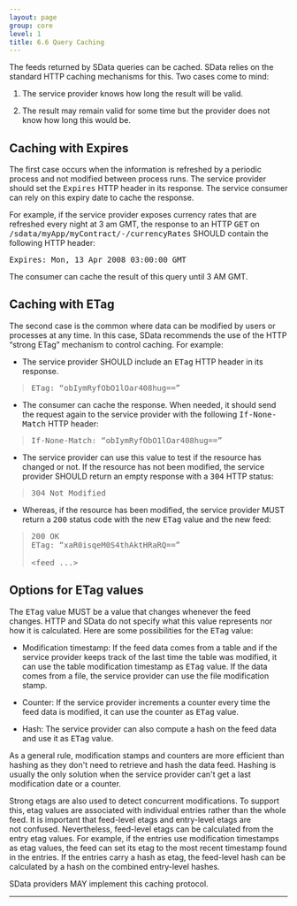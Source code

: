 ```yaml
---
layout: page
group: core
level: 1
title: 6.6 Query Caching
---
```


The feeds returned by SData queries can be cached. SData relies on the
standard HTTP caching mechanisms for this. Two cases come to mind:

1.  The service provider knows&nbsp;how long the result will be valid.

1.  The result may remain valid for some time but the provider does not know&nbsp;how
long this would be.

## Caching with Expires

The first case occurs&nbsp;when the information is refreshed by a periodic process
and not modified between process runs.&nbsp;The service provider should set the
<tt>Expires</tt> HTTP header in its response. The service consumer can rely on
this expiry date to cache the response.

For example, if the service provider exposes currency rates that are
refreshed every night at 3 am GMT, the response to an HTTP <tt>GET</tt> on
<tt>/sdata/myApp/myContract/-/currencyRates</tt> SHOULD contain the following
HTTP header:

<pre>Expires: Mon, 13 Apr 2008 03:00:00 GMT</pre>

The consumer can cache the result of this query until 3 AM GMT.

## Caching with ETag

The second case is the common where&nbsp;data can be modified by users or
processes at any time. In this case, SData recommends the use of the HTTP
“strong ETag” mechanism to control caching. For example:

*   The service provider SHOULD include an <tt>ETag</tt> HTTP header in its
response.

> <pre>ETag: “obIymRyfObO1lOar408hug==”</pre>

*   The consumer can cache the response. When&nbsp;needed, it should send the request
again to the service provider with the following <tt>If-None-Match</tt> HTTP
header:

> <pre>If-None-Match: “obIymRyfObO1lOar408hug==”</pre>

*   The service provider can use this value to test if the resource has changed
or not. If the resource has not been modified, the service provider SHOULD
return an empty response with a <tt>304</tt> HTTP status:

> <pre>304 Not Modified</pre>

*   Whereas, if the resource has been modified, the service provider MUST return
a <tt>200</tt> status code with the new <tt>ETag</tt> value and the new feed:

> <pre>200 OK
> ETag: “xaR0isqeM0S4thAktHRaRQ==”
> &nbsp;
> &lt;feed ...&gt;</pre>

## Options for ETag values

The <tt>ETag</tt> value MUST be a value that changes whenever the feed
changes.&nbsp;HTTP and SData do not specify what this value represents nor how it is
calculated. Here are some possibilities for the <tt>ETag</tt> value:

*   Modification timestamp: If the feed data comes from a table and if the
service provider keeps track of the last time the table was modified, it can use
the table modification timestamp as <tt>ETag</tt> value. If the data comes from
a file, the service provider can use the file modification stamp.

*   Counter: If the service provider increments a counter every time the feed
data is modified, it can use the counter as <tt>ETag</tt> value.

*   Hash: The service provider can also compute a hash on the feed data and use
it as <tt>ETag</tt> value.

As a general rule, modification stamps and counters are more efficient than
hashing as they don't need to retrieve and hash the&nbsp;data feed. Hashing&nbsp;is
usually the&nbsp;only solution when the service provider can't get a last
modification date or a counter.

Strong etags are also used to detect concurrent modifications.
To support this, etag values are associated with individual entries rather
than&nbsp;the whole feed. It is important that feed-level etags and entry-level etags
are not&nbsp;confused. Nevertheless,&nbsp;feed-level etags can&nbsp;be calculated from the
entry etag values. For example, if the entries use modification timestamps as
etag values, the feed can set its etag to the most recent timestamp found in the
entries. If the entries carry a hash as etag, the feed-level hash can be
calculated by a hash on the combined entry-level hashes.

SData providers MAY implement this caching protocol.

* * *